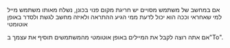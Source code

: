 אם במחשב של משתמש מסויים יש חריגת מקום פנוי בכונן, נשלח מאותו משתמש מייל למי שאחראי וככה הוא יכול לדעת ממי הגיע ההתראה ולאיזה מחשב לגשת ולסדר באופן אוטומטי

אם אתה רוצה לקבל את המיילים באופן אוטומטי מהמשתמשים תוסיף את עצמך ב"To".
